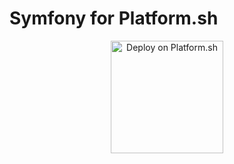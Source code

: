 Symfony for Platform.sh
=======================

<p align="center">
<a href="https://console.platform.sh/projects/create-project?template=https://raw.githubusercontent.com/symfonycorp/platformsh-symfony-template-metadata/main/symfony-6.2-php8.2-webapp.template.yaml&utm_content=symfonycorp&utm_source=github&utm_medium=button&utm_campaign=deploy_on_platform">
    <img src="https://platform.sh/images/deploy/lg-blue.svg" alt="Deploy on Platform.sh" width="180px" />
</a>
</p>
